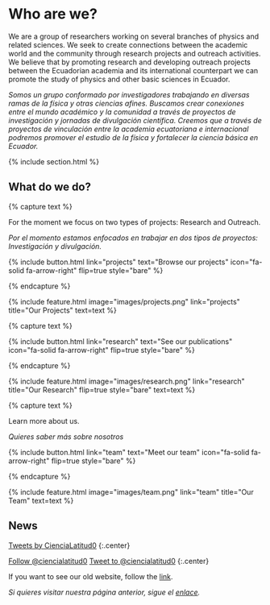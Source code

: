 ---
---

# Who are we?

We are a group of researchers working on several branches of physics and related sciences. We seek to create connections between the academic world and the community through research projects and outreach activities. We believe that by promoting research and developing outreach projects between the Ecuadorian academia and its international counterpart we can promote the study of physics and other basic sciences in Ecuador.

_Somos un grupo conformado por investigadores trabajando en diversas ramas de la física y otras ciencias afines. Buscamos crear conexiones entre el mundo académico y la comunidad a través de proyectos de investigación y jornadas de divulgación científica. Creemos que a través de proyectos de vinculación entre la academia ecuatoriana e internacional podremos promover el estudio de la física y fortalecer la ciencia básica en Ecuador._


{% include section.html %}


## What do we do?

{% capture text %}

For the moment we focus on two types of projects: Research and Outreach.

_Por el momento estamos enfocados en trabajar en dos tipos de proyectos: Investigación y divulgación._

{%
  include button.html
  link="projects"
  text="Browse our projects"
  icon="fa-solid fa-arrow-right"
  flip=true
  style="bare"
%}

{% endcapture %}

{%
  include feature.html
  image="images/projects.png"
  link="projects"
  title="Our Projects"
  text=text
%}

{% capture text %}


{%
  include button.html
  link="research"
  text="See our publications"
  icon="fa-solid fa-arrow-right"
  flip=true
  style="bare"
%}

{% endcapture %}

{%
  include feature.html
  image="images/research.png"
  link="research"
  title="Our Research"
  flip=true
  style="bare"
  text=text
%}

{% capture text %}

Learn more about us.

_Quieres saber más sobre nosotros_

{%
  include button.html
  link="team"
  text="Meet our team"
  icon="fa-solid fa-arrow-right"
  flip=true
  style="bare"
%}

{% endcapture %}

{%
  include feature.html
  image="images/team.png"
  link="team"
  title="Our Team"
  text=text
%}

## News

<!-- Twitter embeds from https://publish.twitter.com/ -->

<a class="twitter-timeline" data-width="400" data-height="400" href="https://twitter.com/ciencialatitud0?ref_src=twsrc%5Etfw">Tweets by CienciaLatitud0</a> <script async src="https://platform.twitter.com/widgets.js" charset="utf-8"></script>
{:.center}

<a href="https://twitter.com/ciencialatitud0?ref_src=twsrc%5Etfw" class="twitter-follow-button" data-show-count="false">Follow @ciencialatitud0</a><script async src="https://platform.twitter.com/widgets.js" charset="utf-8"></script>
<a href="https://twitter.com/intent/tweet?screen_name=ciencialatitud0&ref_src=twsrc%5Etfw" class="twitter-mention-button" data-show-count="false">Tweet to @ciencialatitud0</a><script async src="https://platform.twitter.com/widgets.js" charset="utf-8"></script>
{:.center}


If you want to see our old website, follow the [link](https://sites.google.com/view/ciencia-latitud-0/home?authuser=0).

_Si quieres visitar nuestra página anterior, sigue el [enlace](https://sites.google.com/view/ciencia-latitud-0/home?authuser=0)._

